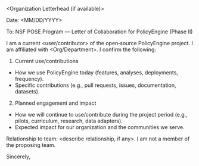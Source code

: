 <Organization Letterhead (if available)>

Date: <MM/DD/YYYY>

To: NSF POSE Program — Letter of Collaboration for PolicyEngine (Phase II)

I am a current <user/contributor> of the open‑source PolicyEngine project. I am affiliated with <Org/Department>. I confirm the following:

1) Current use/contributions
- How we use PolicyEngine today (features, analyses, deployments, frequency).
- Specific contributions (e.g., pull requests, issues, documentation, datasets).

2) Planned engagement and impact
- How we will continue to use/contribute during the project period (e.g., pilots, curriculum, research, data adapters).
- Expected impact for our organization and the communities we serve.

Relationship to team: <describe relationship, if any>. I am not a member of the proposing team.

Sincerely,

<Name>
<Title>
<Organization>
<Contact>

